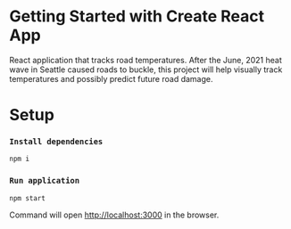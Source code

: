 # Getting Started with Create React App

React application that tracks road temperatures. After the June, 2021 heat wave in Seattle caused roads to buckle, this project will help visually track temperatures and possibly predict future road damage.

# Setup

### `Install dependencies`
```bash
npm i
```

### `Run application`
```bash
npm start
```
Command will open [http://localhost:3000](http://localhost:3000) in the browser.